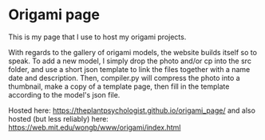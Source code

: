 # Origami page

This is my page that I use to host my origami projects. 

With regards to the gallery of origami models, the website builds itself so to speak. To add a new model, I simply drop the photo and/or cp into the src folder, and use a short json template to link the files together with a name date and description. Then, compiler.py will compress the photo into a thumbnail, make a copy of a template page, then fill in the template according to the model's json file.

Hosted here: https://theplantpsychologist.github.io/origami_page/
and also hosted (but less reliably) here: https://web.mit.edu/wongb/www/origami/index.html
